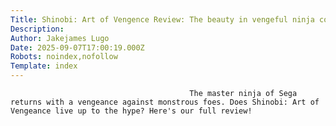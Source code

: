 ```yaml
---
Title: Shinobi: Art of Vengence Review: The beauty in vengeful ninja combat
Description: 
Author: Jakejames Lugo
Date: 2025-09-07T17:00:19.000Z
Robots: noindex,nofollow
Template: index
---
```


                                            The master ninja of Sega returns with a vengeance against monstrous foes. Does Shinobi: Art of Vengeance live up to the hype? Here's our full review!
                                        